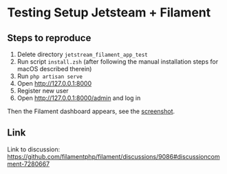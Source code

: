 # Testing Setup Jetsteam + Filament

## Steps to reproduce

1. Delete directory `jetstream_filament_app_test`
2. Run script `install.zsh` (after following the manual installation steps for macOS described therein)
3. Run `php artisan serve`
4. Open <http://127.0.0.1:8000>
5. Register new user
6. Open <http://127.0.0.1:8000/admin> and log in

Then the Filament dashboard appears, see the [screenshot](screenshot.png).

## Link

Link to discussion: <https://github.com/filamentphp/filament/discussions/9086#discussioncomment-7280667>
